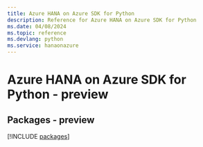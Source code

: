 ```yaml
---
title: Azure HANA on Azure SDK for Python
description: Reference for Azure HANA on Azure SDK for Python
ms.date: 04/08/2024
ms.topic: reference
ms.devlang: python
ms.service: hanaonazure
---
```

# Azure HANA on Azure SDK for Python - preview
## Packages - preview
[!INCLUDE [packages](hana-on-azure-index.md)]